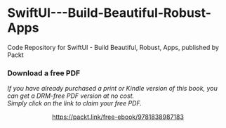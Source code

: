 # SwiftUI---Build-Beautiful-Robust-Apps
Code Repository for SwiftUI - Build Beautiful, Robust, Apps, published by Packt
### Download a free PDF

 <i>If you have already purchased a print or Kindle version of this book, you can get a DRM-free PDF version at no cost.<br>Simply click on the link to claim your free PDF.</i>
<p align="center"> <a href="https://packt.link/free-ebook/9781838987183">https://packt.link/free-ebook/9781838987183 </a> </p>